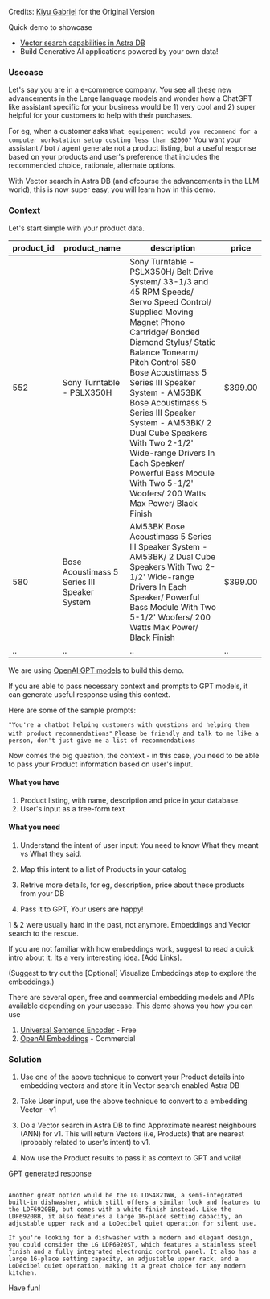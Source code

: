 Credits: [Kiyu Gabriel](https://github.com/qzg) for the Original Version

Quick demo to showcase 
- [Vector search capabilities in Astra DB](https://docs.datastax.com/en/astra-serverless/docs/vector-search/overview.html) 
- Build Generative AI applications powered by your own data!

### Usecase

Let's say you are in a e-commerce company. You see all these new advancements in the Large language models and wonder how a ChatGPT like assistant specific for your business would be 1) very cool and 2) super helpful for your customers to help with their purchases.

For eg, when a customer asks
`What equipement would you recommend for a computer workstation setup costing less than $2000?`
You want your assistant / bot / agent generate not a product listing, but a useful response based on your products and user's preference that includes the recommended choice, rationale, alternate options. 

With Vector search in Astra DB (and ofcourse the advancements in the LLM world), this is now super easy, you will learn how in this demo.


### Context

Let's start simple with your product data.

| product_id |	product_name |	description | 	price | 
| -- | -- | -- | -- 
552	| Sony Turntable - PSLX350H | 	Sony Turntable - PSLX350H/ Belt Drive System/ 33-1/3 and 45 RPM Speeds/ Servo Speed Control/ Supplied Moving Magnet Phono Cartridge/ Bonded Diamond Stylus/ Static Balance Tonearm/ Pitch Control 580	Bose Acoustimass 5 Series III Speaker System - AM53BK	Bose Acoustimass 5 Series III Speaker System - AM53BK/ 2 Dual Cube Speakers With Two 2-1/2' Wide-range Drivers In Each Speaker/ Powerful Bass Module With Two 5-1/2' Woofers/ 200 Watts Max Power/ Black Finish |$399.00 
580	| Bose Acoustimass 5 Series III Speaker System |  AM53BK	Bose Acoustimass 5 Series III Speaker System - AM53BK/ 2 Dual Cube Speakers With Two 2-1/2' Wide-range Drivers In Each Speaker/ Powerful Bass Module With Two 5-1/2' Woofers/ 200 Watts Max Power/ Black Finish	| $399.00 | 
.. | .. | .. | .. |

We are using [OpenAI GPT models](https://platform.openai.com/docs/guides/gpt) to build this demo.

If you are able to pass necessary context and prompts to GPT models, it can generate useful response using this context.

Here are some of the sample prompts:

`"You're a chatbot helping customers with questions and helping them with product recommendations"`
`Please be friendly and talk to me like a person, don't just give me a list of recommendations`

Now comes the big question, the context - in this case, you need to be able to pass your Product information based on user's input.

#### What you have

1. Product listing, with name, description and price in your database.
2. User's input as a free-form text

#### What you need

1. Understand the intent of user input: You need to know What they meant vs  What they said.

2. Map this intent to a list of Products in your catalog

3. Retrive more details, for eg, description, price about these products from your DB

4. Pass it to GPT, Your users are happy!

1 & 2 were usually hard in the past, not anymore. Embeddings and Vector search to the rescue. 

If you are not familiar with how embeddings work, suggest to read a quick intro about it. Its a very interesting idea. [Add Links].

(Suggest to try out the [Optional] Visualize Embeddings step to explore the embeddings.)

There are several open, free and commercial embedding models and APIs available depending on your usecase. 
This demo shows you how you can use 
1. [Universal Sentence Encoder](https://tfhub.dev/google/universal-sentence-encoder/4) - Free
2. [OpenAI Embeddings](https://platform.openai.com/docs/guides/embeddings) - Commercial

### Solution

1. Use one of the above technique to convert your Product details into embedding vectors and store it in Vector search enabled Astra DB

2. Take User input, use the above technique to convert to a embedding Vector - v1

3. Do a Vector search in Astra DB to find Approximate nearest neighbours (ANN) for v1. This will return Vectors (i.e, Products) that are nearest (probably related to user's intent) to v1.

4. Now use the Product results to pass it as context to GPT and voila!

GPT generated response

```If you're looking for a dishwasher that offers a sleek and modern look, LG has a few great options for you to choose from. The LG LDF6920BB is a fully integrated built-in dishwasher that comes with a sleek black finish, allowing it to easily blend in with your kitchen decor. It features a large 16-place settings capacity, an adjustable upper rack to fit your larger dishware, and a LoDecibel quiet operation that makes it silent when in use.

Another great option would be the LG LDS4821WW, a semi-integrated built-in dishwasher, which still offers a similar look and features to the LDF6920BB, but comes with a white finish instead. Like the LDF6920BB, it also features a large 16-place setting capacity, an adjustable upper rack and a LoDecibel quiet operation for silent use.

If you're looking for a dishwasher with a modern and elegant design, you could consider the LG LDF6920ST, which features a stainless steel finish and a fully integrated electronic control panel. It also has a large 16-place setting capacity, an adjustable upper rack, and a LoDecibel quiet operation, making it a great choice for any modern kitchen.
```

Have fun!

